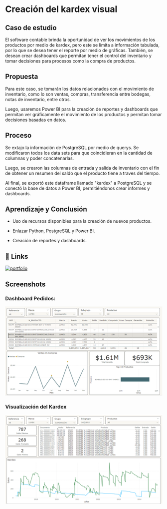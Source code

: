 
# Creación del kardex visual

## Caso de estudio 

El software contable brinda la oportunidad de ver los movimientos de los productos por medio de kardex, pero este se limita a información tabulada, por lo que se desea tener el reporte por medio de gráficas. También, se desean crear dashboards que permitan tener el control del inventario y tomar decisiones para procesos como la compra de productos.

## Propuesta
Para este caso, se tomarán los datos relacionados con el movimiento de inventario, como lo son ventas, compras, transferencia entre bodegas, notas de inventario, entre otros. 

Luego, usaremos Power BI para la creación de reportes y dashboards que permitan ver gráficamente el movimiento de los productos y permitan tomar decisiones basadas en datos. 

## Proceso
Se extajo la información de PostgreSQL por medio de querys. Se modificaron todos los data sets para que coincidieran en la cantidad de columnas y poder concatenarlas. 

Luego, se crearon las columnas de entrada y salida de inventario con el fin de obtener un resumen del saldo que el producto tiene a traves del tiempo. 

Al final, se exportó este dataframe llamado "kardex" a PostgreSQL y se conectó la base de datos a Power BI, permitiéndonos crear informes y dashboards. 

## Aprendizaje y Conclusión

- Uso de recursos disponibles para la creación de nuevos productos. 

- Enlazar Python, PostgreSQL y Power BI. 

- Creación de reportes y dashboards.






## 🔗 Links
[![portfolio](https://img.shields.io/badge/Documento:_Generación_visual_del_kardex-grey)](https://github.com/csanchezacev/Analisis-de-Datos-Tiempo-de-Servicio-Almacen-Electrocaribe/blob/main/Tiempo%20de%20Servicio.ipynb)


## Screenshots
### Dashboard Pedidos:
<img src = "Screenshoot_dashboard_pedidos.png">

### Visualización del Kardex

<img src = "Screenshoot_kardex.png">
